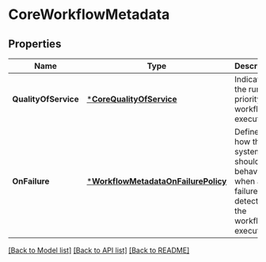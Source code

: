 # CoreWorkflowMetadata

## Properties
Name | Type | Description | Notes
------------ | ------------- | ------------- | -------------
**QualityOfService** | [***CoreQualityOfService**](coreQualityOfService.md) | Indicates the runtime priority of workflow executions. | [optional] [default to null]
**OnFailure** | [***WorkflowMetadataOnFailurePolicy**](WorkflowMetadataOnFailurePolicy.md) | Defines how the system should behave when a failure is detected in the workflow execution. | [optional] [default to null]

[[Back to Model list]](../README.md#documentation-for-models) [[Back to API list]](../README.md#documentation-for-api-endpoints) [[Back to README]](../README.md)



